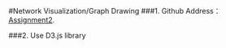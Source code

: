 #Network Visualization/Graph Drawing
###1. Github Address：[Assignment2](https://github.com/vis2014/Assignment2/tree/songshuangyang_A2).

###2. Use D3.js library

